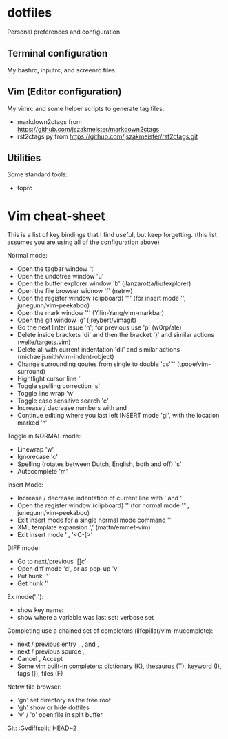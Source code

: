 # dotfiles
Personal preferences and configuration

## Terminal configuration

My bashrc, inputrc, and screenrc files.

## Vim (Editor configuration)

My vimrc and some helper scripts to generate tag files:
  * markdown2ctags from https://github.com/jszakmeister/markdown2ctags
  * rst2ctags.py from https://github.com/jszakmeister/rst2ctags.git

## Utilities

Some standard tools:
  * toprc

# Vim cheat-sheet

This is a list of key bindings that I find useful, but keep forgetting. (this list assumes you are using all of the configuration above)

Normal mode:
* Open the tagbar window '<Leader>t'
* Open the undotree window '<Leader>u'
* Open the buffer explorer window '<Leader>b' (jlanzarotta/bufexplorer)
* Open the file browser widnow '<Leader>f' (netrw)
* Open the register window (clipboard) '"' (for insert mode '<C-r>', junegunn/vim-peekaboo)
* Open the mark window '<Leader>'' (Yilin-Yang/vim-markbar)
* Open the git window '<Leader>g' (jreybert/vimagit)
* Go the next linter issue '<Leader>n'; for previous use '<Leader>p' (w0rp/ale)
* Delete inside brackets 'di' and then the bracket '}' and similar actions (welle/targets.vim)
* Delete all with current indentation 'dii' and similar actions (michaeljsmith/vim-indent-object)
* Change surrounding qoutes from single to double 'cs'"' (tpope/vim-surround)
* Hightlight cursor line '<C-l>'
* Toggle spelling correction '<Leader>s'
* Toggle line wrap '<Leader>w'
* Toggle case sensitive search '<Leader>c'
* Increase / decrease numbers with <C-c> and <C-x>
* Continue editing where you last left INSERT mode 'gi', with the location marked '^'

Toggle in NORMAL mode:
* Linewrap '<Leader>w'
* Ignorecase '<Leader>c'
* Spelling (rotates between Dutch, English, both and off) '<Leader>s'
* Autocomplete '<Leader>m'

Insert Mode:
* Increase / decrease indentation of current line with '<C-t> and '<C-d>'
* Open the register window (clipboard) '<C-r>' (for normal mode '"', junegunn/vim-peekaboo)
* Exit insert mode for a single normal mode command '<C-o>'
* XML template expansion '<Leader>,' (mattn/emmet-vim)
* Exit insert mode '<Esc>', '<C-[>'

DIFF mode:
* Go to next/previous '[]c'
* Open diff mode '<Leader>d', or as pop-up '<Leader>v'
* Put hunk '<Leader><CR>'
* Get hunk '<Leader>\'

Ex mode(':'):
* show key name: <C-k> <key>
* show where a variable was last set: verbose set <variable>

Completing use a chained set of completors (lifepillar/vim-mucomplete):
* next / previous entry <C-n>, <C-p>, and <Tab>, <S-Tab>
* next / previous source <C-h>, <C-j>
* Cancel <C-e>, Accept <C-y>
* Some vim built-in completers: dictionary (K), thesaurus (T), keyword (I), tags (]), files (F)

Netrw file browser:
* 'gn' set directory as the tree root
* 'gh' show or hide dotfiles
* 'v' / 'o' open file in split buffer

Git:
  :Gvdiffsplit! HEAD~2
